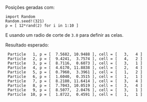 
Posições geradas com:

```
import Random
Random.seed!(321)
p = [ 12*rand(2) for i in 1:10 ]
```

E usando um radio de corte de `3.0` para definir as celas.

Resultado esperado:

```
 Particle   1, p = [  7.5682, 10.9488 ], cell = [   3,   4 ]
 Particle   2, p = [  9.4241,  3.7574 ], cell = [   4,   2 ]
 Particle   3, p = [  8.7116,  0.6073 ], cell = [   3,   1 ]
 Particle   4, p = [  4.6170, 11.8838 ], cell = [   2,   4 ]
 Particle   5, p = [  0.7960,  3.3961 ], cell = [   1,   2 ]
 Particle   6, p = [  1.6040,  0.3515 ], cell = [   1,   1 ]
 Particle   7, p = [  8.2180, 11.6414 ], cell = [   3,   4 ]
 Particle   8, p = [  7.7043, 10.0519 ], cell = [   3,   4 ]
 Particle   9, p = [  8.5077,  2.0476 ], cell = [   3,   1 ]
 Particle  10, p = [  1.8722,  0.4591 ], cell = [   1,   1 ]
```

